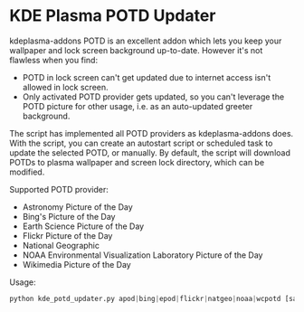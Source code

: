 # KDE Plasma POTD Updater

kdeplasma-addons POTD is an excellent addon which lets you keep your wallpaper and lock screen background up-to-date. However it's not flawless when you find:
- POTD in lock screen can't get updated due to internet access isn't allowed in lock screen.
- Only activated POTD provider gets updated, so you can't leverage the POTD picture for other usage, i.e. as an auto-updated greeter background.

The script has implemented all POTD providers as kdeplasma-addons does. With the script, you can create an autostart script or scheduled task to update the selected POTD, or manually. By default, the script will download POTDs to plasma wallpaper and screen lock directory, which can be modified.

Supported POTD provider:
- Astronomy Picture of the Day
- Bing's Picture of the Day
- Earth Science Picture of the Day
- Flickr Picture of the Day
- National Geographic
- NOAA Environmental Visualization Laboratory Picture of the Day
- Wikimedia Picture of the Day

Usage:
```python
python kde_potd_updater.py apod|bing|epod|flickr|natgeo|noaa|wcpotd [save]